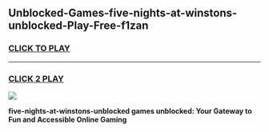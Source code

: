
## Unblocked-Games-five-nights-at-winstons-unblocked-Play-Free-f1zan
<h3>
<a href="https://premium76.site?title=five-nights-at-winstons-unblocked&ref=10A">CLICK TO PLAY</a></h3>
<hr>

<h3>
<a href="https://premium76.site?title=five-nights-at-winstons-unblocked&ref=10A">CLICK 2 PLAY</a>
  
</h3>

<a href="https://premium76.site?title=five-nights-at-winstons-unblocked&ref=10A"><img src="https://clearcache.store/games.png"></a>


**five-nights-at-winstons-unblocked games unblocked: Your Gateway to Fun and Accessible Online Gaming**
